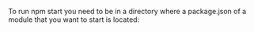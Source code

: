 To run npm start you need to be in a directory where a package.json of a module that you want to start is located:

